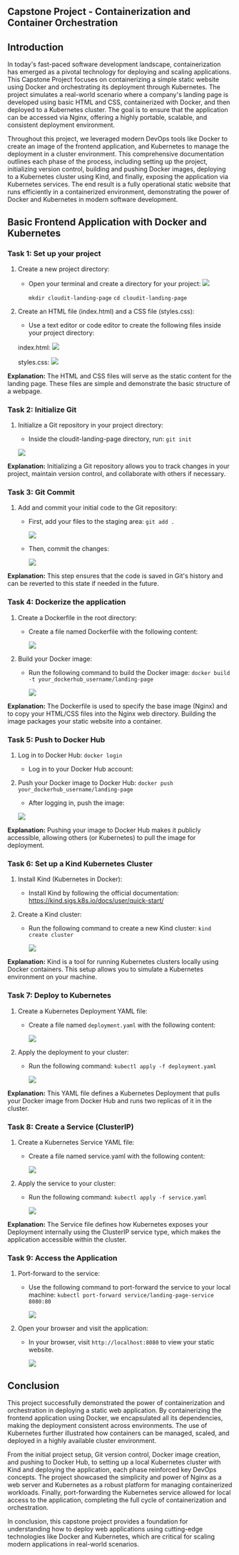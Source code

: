 ## Capstone Project - Containerization and Container Orchestration

## Introduction

In today's fast-paced software development landscape, containerization has emerged as a pivotal technology for deploying and scaling applications. This Capstone Project focuses on containerizing a simple static website using Docker and orchestrating its deployment through Kubernetes. The project simulates a real-world scenario where a company's landing page is developed using basic HTML and CSS, containerized with Docker, and then deployed to a Kubernetes cluster. The goal is to ensure that the application can be accessed via Nginx, offering a highly portable, scalable, and consistent deployment environment.

Throughout this project, we leveraged modern DevOps tools like Docker to create an image of the frontend application, and Kubernetes to manage the deployment in a cluster environment. This comprehensive documentation outlines each phase of the process, including setting up the project, initializing version control, building and pushing Docker images, deploying to a Kubernetes cluster using Kind, and finally, exposing the application via Kubernetes services. The end result is a fully operational static website that runs efficiently in a containerized environment, demonstrating the power of Docker and Kubernetes in modern software development.



## Basic Frontend Application with Docker and Kubernetes

### Task 1: Set up your project

1. Create a new project directory:

    - Open your terminal and create a directory for your project:
    ![](./img/1.proj-dir.png)

        `mkdir cloudit-landing-page`
        `cd cloudit-landing-page`
2. Create an HTML file (index.html) and a CSS file (styles.css):

    - Use a text editor or code editor to create the following files inside your project directory:

    index.html:
    ![](./img/2.html.file.png)

    styles.css:
    ![](./img/3.css-file.png)

**Explanation:** The HTML and CSS files will serve as the static content for the landing page. These files are simple and demonstrate the basic structure of a webpage.

### Task 2: Initialize Git

1. Initialize a Git repository in your project directory:

    - Inside the cloudit-landing-page directory, run: `git init`

    ![](./img/4.initialize-git.png)

**Explanation:** Initializing a Git repository allows you to track changes in your project, maintain version control, and collaborate with others if necessary.

### Task 3: Git Commit

1. Add and commit your initial code to the Git repository:

    - First, add your files to the staging area: `git add .`

        ![](./img/5.git-add.png)

    - Then, commit the changes:

        ![](./img/6.gi-commit.png)

**Explanation:** This step ensures that the code is saved in Git's history and can be reverted to this state if needed in the future.

### Task 4: Dockerize the application

1. Create a Dockerfile in the root directory:

    - Create a file named Dockerfile with the following content:

        ![](./img/dockerize-the-application/7.docker-file.png)

2. Build your Docker image:

    - Run the following command to build the Docker image: `docker build -t your_dockerhub_username/landing-page`

        ![](./img/dockerize-the-application/8.build-image.png)

**Explanation:** The Dockerfile is used to specify the base image (Nginx) and to copy your HTML/CSS files into the Nginx web directory. Building the image packages your static website into a container.

### Task 5: Push to Docker Hub

1. Log in to Docker Hub: `docker login`

    - Log in to your Docker Hub account:

2. Push your Docker image to Docker Hub: `docker push your_dockerhub_username/landing-page`

    - After logging in, push the image: 

    ![](./img/dockerize-the-application/9.push-to-docker-hub.png)

**Explanation:** Pushing your image to Docker Hub makes it publicly accessible, allowing others (or Kubernetes) to pull the image for deployment.

### Task 6: Set up a Kind Kubernetes Cluster

1. Install Kind (Kubernetes in Docker): 

    - Install Kind by following the official documentation: https://kind.sigs.k8s.io/docs/user/quick-start/

2. Create a Kind cluster:

    - Run the following command to create a new Kind cluster: `kind create cluster`

        ![](./img/kind/1.create-cluster.png)

**Explanation:** Kind is a tool for running Kubernetes clusters locally using Docker containers. This setup allows you to simulate a Kubernetes environment on your machine.

### Task 7: Deploy to Kubernetes

1. Create a Kubernetes Deployment YAML file:

    - Create a file named `deployment.yaml` with the following content:

        ![](./img/kind/2.deploy-kubernetes.png)

2. Apply the deployment to your cluster:

    - Run the following command: `kubectl apply -f deployment.yaml`

        ![](./img/kind/4.apply-deployment-to-cluster.png)

**Explanation:** This YAML file defines a Kubernetes Deployment that pulls your Docker image from Docker Hub and runs two replicas of it in the cluster.

### Task 8: Create a Service (ClusterIP)

1. Create a Kubernetes Service YAML file:

    - Create a file named service.yaml with the following content:

        ![](./img/kind/5.create-a-service.png)

2. Apply the service to your cluster:

    - Run the following command: `kubectl apply -f service.yaml`

        ![](./img/kind/6.apply-service-to-cluster.png)

**Explanation:** The Service file defines how Kubernetes exposes your Deployment internally using the ClusterIP service type, which makes the application accessible within the cluster.

### Task 9: Access the Application

1. Port-forward to the service:

    - Use the following command to port-forward the service to your local machine: `kubectl port-forward service/landing-page-service 8080:80`

        ![](./img/access-the-application/1.port-forward-to-service.png)

2. Open your browser and visit the application:

    - In your browser, visit `http://localhost:8080` to view your static website.

        ![](./img/access-the-application/2.content-rendered.png)
    

## Conclusion

This project successfully demonstrated the power of containerization and orchestration in deploying a static web application. By containerizing the frontend application using Docker, we encapsulated all its dependencies, making the deployment consistent across environments. The use of Kubernetes further illustrated how containers can be managed, scaled, and deployed in a highly available cluster environment.

From the initial project setup, Git version control, Docker image creation, and pushing to Docker Hub, to setting up a local Kubernetes cluster with Kind and deploying the application, each phase reinforced key DevOps concepts. The project showcased the simplicity and power of Nginx as a web server and Kubernetes as a robust platform for managing containerized workloads. Finally, port-forwarding the Kubernetes service allowed for local access to the application, completing the full cycle of containerization and orchestration.

In conclusion, this capstone project provides a foundation for understanding how to deploy web applications using cutting-edge technologies like Docker and Kubernetes, which are critical for scaling modern applications in real-world scenarios.